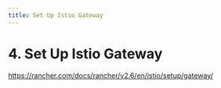```yaml
---
title: Set Up Istio Gateway
---
```


# 4. Set Up Istio Gateway

https://rancher.com/docs/rancher/v2.6/en/istio/setup/gateway/